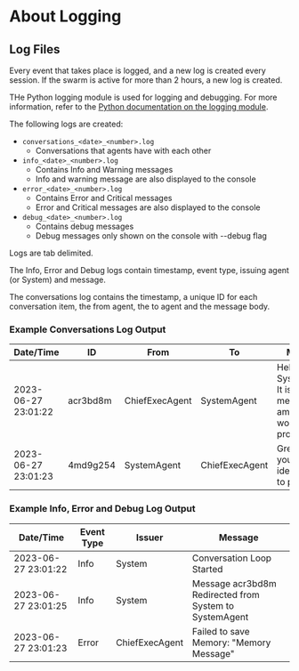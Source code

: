 # About Logging

## Log Files

Every event that takes place is logged, and a new log is created every session. If the swarm is active for more than 2 hours, a new log is created.

THe Python logging module is used for logging and debugging. For more information, refer to the [Python documentation on the logging module](https://docs.python.org/3/library/logging.html).

The following logs are created:

* ```conversations_<date>_<number>.log```
    * Conversations that agents have with each other
* ```info_<date>_<number>.log```
    * Contains Info and Warning messages
    * Info and warning message are also displayed to the console
* ```error_<date>_<number>.log```
    * Contains Error and Critical messages
    * Error and Critical messages are also displayed to the console
* ```debug_<date>_<number>.log```
    * Contains debug messages
    * Debug messages only shown on the console with --debug flag

Logs are tab delimited.

The Info, Error and Debug logs contain timestamp, event type, issuing agent (or System) and message. 

The conversations log contains the timestamp, a unique ID for each conversation item, the from agent, the to agent and the message body.

### Example Conversations Log Output
| Date/Time | ID | From | To | Message |
|----------|----------|----------|----------|----------|
| 2023-06-27 23:01:22 | acr3bd8m | ChiefExecAgent  | SystemAgent | Hello SystemAgent! It is nice to meet you. I am ready to work on the project! | 
| 2023-06-27 23:01:23 | 4md9g254 | SystemAgent  | ChiefExecAgent | Great to meet you. I have an idea on how to proceed. | 

### Example Info, Error and Debug Log Output
| Date/Time | Event Type | Issuer | Message |
|----------|----------|----------|----------|
| 2023-06-27 23:01:22 | Info  | System | Conversation Loop Started | 
| 2023-06-27 23:01:25 | Info  | System | Message acr3bd8m Redirected from System to SystemAgent  | 
| 2023-06-27 23:01:23 | Error  | ChiefExecAgent | Failed to save Memory: "Memory Message" | 